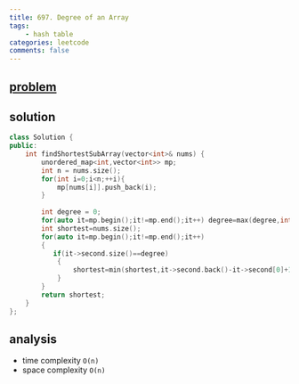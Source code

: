 ```yaml
---
title: 697. Degree of an Array
tags:
    - hash table
categories: leetcode
comments: false
---
```



## [problem](https://leetcode.com/problems/degree-of-an-array/)


## solution

```c++
class Solution {
public:
    int findShortestSubArray(vector<int>& nums) {
        unordered_map<int,vector<int>> mp;
        int n = nums.size();
        for(int i=0;i<n;++i){
            mp[nums[i]].push_back(i);
        }
        
        int degree = 0;
        for(auto it=mp.begin();it!=mp.end();it++) degree=max(degree,int(it->second.size()));
        int shortest=nums.size();
        for(auto it=mp.begin();it!=mp.end();it++)
        {
           if(it->second.size()==degree)
            {
                shortest=min(shortest,it->second.back()-it->second[0]+1);
            } 
        }
        return shortest;
    }
};
```

## analysis
- time complexity `O(n)`
- space complexity `O(n)`
